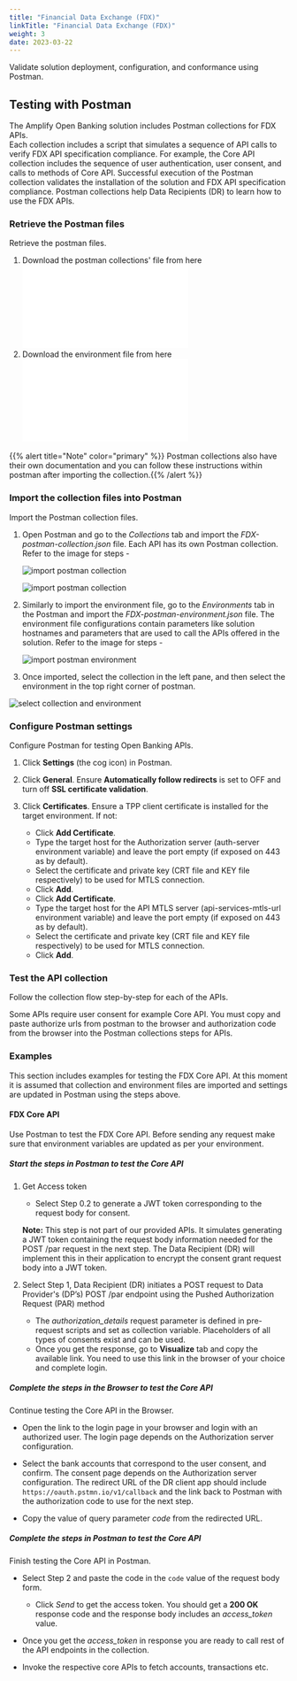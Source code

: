 ```yaml
---
title: "Financial Data Exchange (FDX)"
linkTitle: "Financial Data Exchange (FDX)"
weight: 3
date: 2023-03-22
---
```


Validate solution deployment, configuration, and conformance using Postman.

## Testing with Postman

The Amplify Open Banking solution includes Postman collections for FDX APIs.  
Each collection includes a script that simulates a sequence of API calls to verify FDX API specification compliance. For example, the Core API collection includes the sequence of user authentication, user consent, and calls to methods of Core API. Successful execution of the Postman collection validates the installation of the solution and FDX API specification compliance. Postman collections help Data Recipients (DR) to learn how to use the FDX APIs.

### Retrieve the Postman files

Retrieve the postman files.

1. Download the postman collections' file from here ![Postman Collection](/postman-collection/FDX-postman-collection.json) 
2. Download the environment file from here ![Postman Environment File](/static/postman-collection/FDX-postman-environment.json)

{{% alert title="Note" color="primary" %}} Postman collections also have their own documentation and you can follow these instructions within postman after importing the collection.{{% /alert %}}

### Import the collection files into Postman

Import the Postman collection files.

1. Open Postman and go to the *Collections* tab and import the *FDX-postman-collection.json* file. Each API has its own Postman collection.
  Refer to the image for steps -

   ![import postman collection](/Images/import_collection.png)

   ![import postman collection](/Images/import_collection_step2.png)

2. Similarly to import the environment file, go to the *Environments* tab in the Postman and import the *FDX-postman-environment.json* file. The environment file configurations contain parameters like solution hostnames and parameters that are used to call the APIs offered in the solution.
   Refer to the image for steps -

   ![import postman environment](/Images/import_environment.png)

3. Once imported, select the collection in the left pane, and then select the environment in the top right corner of postman.

  ![select collection and environment](/Images/import_collection_set_env.png)
### Configure Postman settings

Configure Postman for testing Open Banking APIs.

1. Click **Settings** (the cog icon) in Postman.

2. Click **General**. Ensure **Automatically follow redirects** is set to OFF and turn off **SSL certificate validation**.

3. Click **Certificates**. Ensure a TPP client certificate is installed for the target environment. If not:
    * Click **Add Certificate**.
    * Type the target host for the Authorization server (auth-server environment variable) and leave the port empty (if exposed on 443 as by default).
    * Select the certificate and private key (CRT file and KEY file respectively) to be used for MTLS connection.
    * Click **Add**.
    * Click **Add Certificate**.
    * Type the target host for the API MTLS server (api-services-mtls-url environment variable) and leave the port empty (if exposed on 443 as by default).
    * Select the certificate and private key (CRT file and KEY file respectively) to be used for MTLS connection.
    * Click **Add**.

### Test the API collection

Follow the collection flow step-by-step for each of the APIs.

Some APIs require user consent for example Core API. You must copy and paste authorize urls from postman to the browser and authorization code from the browser into the Postman collections steps for APIs.

### Examples

This section includes examples for testing the FDX Core API. At this moment it is assumed that collection and environment files are imported   and settings are updated in Postman using the steps above.

#### FDX Core API

Use Postman to test the FDX Core API. Before sending any request make sure that environment variables are updated as per your environment.

##### Start the steps in Postman to test the Core API

1. Get Access token 
   * Select Step 0.2 to generate a JWT token corresponding to the request body for consent.
   
   **Note:** This step is not part of our provided APIs. It simulates generating a JWT token containing the request body information needed for the POST /par request in the next step. The Data Recipient (DR) will implement this in their application to encrypt the consent grant request body into a JWT token. 
   
2. Select Step 1, Data Recipient (DR) initiates a POST request to Data Provider's (DP’s) POST /par endpoint using the Pushed Authorization Request (PAR) method
    * The *authorization_details* request parameter is defined in pre-request scripts and set as collection variable. Placeholders of all types of consents exist and can be used.
    * Once you get the response, go to **Visualize** tab and copy the available link. You need to use this link in the browser of your choice and complete login.

##### Complete the steps in the Browser to test the Core API

Continue testing the Core API in the Browser.

* Open the link to the login page in your browser and login with an authorized user. The login page depends on the Authorization server configuration.

* Select the bank accounts that correspond to the user consent, and confirm. The consent page depends on the Authorization server configuration.
The redirect URL of the DR client app should include `https://oauth.pstmn.io/v1/callback` and the link back to Postman with the authorization code to use for the next step.

* Copy the value of query parameter *code* from the redirected URL.

##### Complete the steps in Postman to test the Core API

Finish testing the Core API in Postman.

* Select Step 2 and paste the code in the `code` value of the request body form.
    * Click *Send* to get the access token. You should get a **200 OK** response code and the response body includes an *access_token* value.

* Once you get the *access_token* in response you are ready to call rest of the API endpoints in the collection.
* Invoke the respective core APIs to fetch accounts, transactions etc.